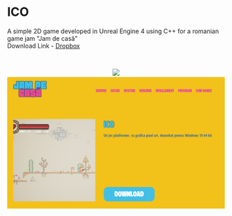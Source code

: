# ICO
A simple 2D game developed in Unreal Engine 4 using C++ for a romanian game jam "Jam de casă"  
Download Link - [Dropbox](https://www.dropbox.com/sh/vyamczh38dyyonc/AADdV0bkoc5VHThj5Mqys0NRa?dl=0)  

<br>

<p align="center">
  <img src="https://github.com/sebimih13/ICO/blob/master/Resource/video.gif">
  <img src="https://github.com/sebimih13/ICO/blob/master/Resource/Gamejam.png">
</p>

